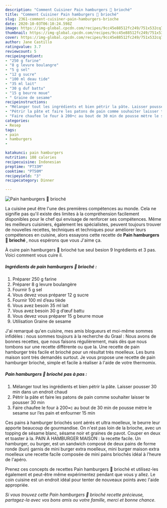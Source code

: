 ```yaml
---
description: "Comment Cuisiner Pain hamburgers 🍔 brioché"
title: "Comment Cuisiner Pain hamburgers 🍔 brioché"
slug: 2361-comment-cuisiner-pain-hamburgers-brioche
date: 2020-10-03T06:10:24.598Z
image: https://img-global.cpcdn.com/recipes/9cc45e88512fc249/751x532cq70/pain-hamburgers-🍔-brioche-photo-principale-de-la-recette.jpg
thumbnail: https://img-global.cpcdn.com/recipes/9cc45e88512fc249/751x532cq70/pain-hamburgers-🍔-brioche-photo-principale-de-la-recette.jpg
cover: https://img-global.cpcdn.com/recipes/9cc45e88512fc249/751x532cq70/pain-hamburgers-🍔-brioche-photo-principale-de-la-recette.jpg
author: Jane Castillo
ratingvalue: 3.7
reviewcount: 5
recipeingredient:
- "250 g farine"
- "8 g levure boulangre"
- "5 g sel"
- "12 g sucre"
- "100 ml deau tide"
- "35 ml lait"
- "30 g duf battu"
- "15 g beurre moue"
- " Graine de sesame"
recipeinstructions:
- "Mélanger tout les ingrédients et bien pétrir la pâte. Laisser pousser 30 min dans un endroit chaud"
- "Pétrir la pâte et faire les patons de pain comme souhaiter laisser te pousser 30 min"
- "Faire chaufee le four à 200•c au bout de 30 min de pousse mètre le sesame sur l’es pain et enfourner 15 min"
categories:
- Resep
tags:
- pain
- hamburgers
- 

katakunci: pain hamburgers  
nutrition: 108 calories
recipecuisine: Indonesian
preptime: "PT33M"
cooktime: "PT50M"
recipeyield: "3"
recipecategory: Dinner

---
```



![Pain hamburgers 🍔 brioché](https://img-global.cpcdn.com/recipes/9cc45e88512fc249/751x532cq70/pain-hamburgers-🍔-brioche-photo-principale-de-la-recette.jpg)

La cuisine peut être l'une des premières compétences au monde. Cela ne signifie pas qu'il existe des limites à la compréhension facilement disponibles pour le chef qui envisage de renforcer ses compétences. Même les meilleurs cuisiniers, également les spécialistes, peuvent toujours trouver de nouvelles recettes, techniques et techniques pour améliorer leurs compétences en cuisine, alors essayons cette recette de <strong> Pain hamburgers 🍔 brioché </strong>, nous espérons que vous J'aime ça.

<!--inarticleads1-->

À cuire pain hamburgers 🍔 brioché tue seul besion 9 Ingrédients et 3 pas. Voici comment vous cuire il.

##### Ingrédients de pain hamburgers 🍔 brioché :

1. Préparer 250 g farine
1. Préparer 8 g levure boulangère
1. Fournir 5 g sel
1. Vous devez vous préparer 12 g sucre
1. Fournir 100 ml d’eau tiède
1. Vous avez besoin 35 ml lait
1. Vous avez besoin 30 g d’œuf battu
1. Vous devez vous préparer 15 g beurre moue
1. Utilisation  Graine de sesame


J&#39;ai remarqué qu&#39;en cuisine, mes amis blogueurs et moi-même sommes infidèles : nous sommes toujours à la recherche du Graal : Nous avons de bonnes recettes, que nous faisons régulièrement, mais dès que nous tombons sur une recette différente ou que la. Une recette de pain hamburger très facile et brioché pour un résultat très moelleux. Les buns maison sont très demandés surtout. Je vous propose une recette de pain hamburger brioché, simple et facile à réaliser à l&#39;aide de votre thermomix. 

<!--inarticleads2-->

##### Pain hamburgers 🍔 brioché pas à pas :

1. Mélanger tout les ingrédients et bien pétrir la pâte. Laisser pousser 30 min dans un endroit chaud
1. Pétrir la pâte et faire les patons de pain comme souhaiter laisser te pousser 30 min
1. Faire chaufee le four à 200•c au bout de 30 min de pousse mètre le sesame sur l’es pain et enfourner 15 min


Ces pains à hamburger briochés sont aérés et ultra moelleux, le beurre leur apporte beaucoup de gourmandise. On n&#39;est pas loin de la brioche, avec un topping de sésame blanc, sésame noir et graines de pavot. Couper en deux et toaster à la. PAIN À HAMBURGER MAISON : la recette facile. Un hamburger, ou burger, est un sandwich composé de deux pains de forme ronde (bun) garnis de mini burger extra moelleux, mini burger maison extra moelleux une recette facile composée de mini pains briochés idéal à l&#39;heure de l&#39;apéro. 

<!--inarticleads1-->

<p>
Prenez ces concepts de recettes Pain hamburgers 🍔 brioché et utilisez-les également et peut-être même expérimentez pendant que vous y allez. Le coin cuisine est un endroit idéal pour tenter de nouveaux points avec l'aide appropriée.
</p>

<p>
<i>Si vous trouvez cette Pain hamburgers 🍔 brioché recette précieuse, partagez-la avec vos bons amis ou votre famille, merci et bonne chance.</i>
</p>
